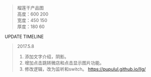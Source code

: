 >榴莲干产品图  
>高度：600 200  
宽度：450 150  
厚度：180 60

UPDATE TIMELINE
>2017.5.8
>
>1. 添加文字介绍，阴影。
>2. 增加点击跳转微店和点击显示图片功能。
>3. 修改逻辑，改为监听和switch。
> https://pupulul.github.io/llg/

